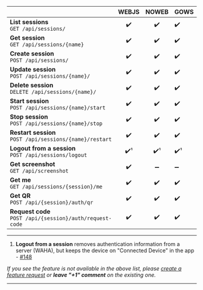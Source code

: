 |                                                                   | WEBJS |                          NOWEB                          | GOWS |
|-------------------------------------------------------------------|:-----:|:-------------------------------------------------------:|:-----|
| **List sessions** <br> `GET /api/sessions/`                       |  ✔️   |                           ✔️                            | ✔️   |
| **Get session** <br> `GET /api/sessions/{name}`                   |  ✔️   |                           ✔️                            | ✔️   |
| **Create session** <br> `POST /api/sessions/`                     |  ✔️   |                           ✔️                            | ✔️   |
| **Update session** <br> `POST /api/sessions/{name}/`              |  ✔️   |                           ✔️                            | ✔️   |
| **Delete session** <br> `DELETE /api/sessions/{name}/`            |  ✔️   |                           ✔️                            | ✔️   |
| **Start session** <br> `POST /api/sessions/{name}/start`          |  ✔️   |                           ✔️                            | ✔️   |
| **Stop session**  <br> `POST /api/sessions/{name}/stop`           |  ✔️   |                           ✔️                            | ✔️   |
| **Restart session** <br> `POST /api/sessions/{name}/restart`      |  ✔️   |                           ✔️                            | ✔️   |
| **Logout from a session** <br> `POST /api/sessions/logout`        |  ✔️¹  |                           ✔️¹                           | ✔️¹  |
| **Get screenshot** <br> `GET /api/screenshot`                     |  ✔️   |                            ➖                            | ➖    |
| **Get me** <br> `GET /api/sessions/{session}/me`                  |  ✔️   |                           ✔️                            | ✔️   |
| **Get QR** <br> `POST /api/{session}/auth/qr`                     |  ✔️   |                           ✔️                            | ✔️   |
| **Request code** <br> `POST /api/{session}/auth/request-code`     |  ✔️   |                           ✔️                            | ✔️   |

****
1. **Logout from a session** removes authentication information from a server (WAHA), 
but keeps the device on "Connected Device" in the app - [#148](https://github.com/devlikeapro/waha/issues/148)

_If you see the feature is not available in the above list, please [create a feature request](https://github.com/devlikeapro/waha/issues/new/choose) or **leave "+1" comment** on the existing one._

****
